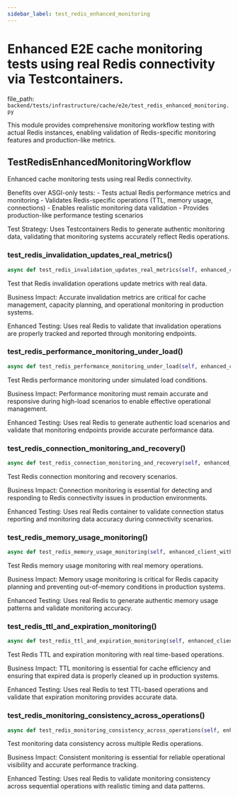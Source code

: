 ```yaml
---
sidebar_label: test_redis_enhanced_monitoring
---
```


# Enhanced E2E cache monitoring tests using real Redis connectivity via Testcontainers.

  file_path: `backend/tests/infrastructure/cache/e2e/test_redis_enhanced_monitoring.py`

This module provides comprehensive monitoring workflow testing with actual Redis instances,
enabling validation of Redis-specific monitoring features and production-like metrics.

## TestRedisEnhancedMonitoringWorkflow

Enhanced cache monitoring tests using real Redis connectivity.

Benefits over ASGI-only tests:
    - Tests actual Redis performance metrics and monitoring
    - Validates Redis-specific operations (TTL, memory usage, connections)
    - Enables realistic monitoring data validation
    - Provides production-like performance testing scenarios
    
Test Strategy:
    Uses Testcontainers Redis to generate authentic monitoring data,
    validating that monitoring systems accurately reflect Redis operations.

### test_redis_invalidation_updates_real_metrics()

```python
async def test_redis_invalidation_updates_real_metrics(self, enhanced_client_with_preset):
```

Test that Redis invalidation operations update metrics with real data.

Business Impact:
    Accurate invalidation metrics are critical for cache management,
    capacity planning, and operational monitoring in production systems.
    
Enhanced Testing:
    Uses real Redis to validate that invalidation operations are properly
    tracked and reported through monitoring endpoints.

### test_redis_performance_monitoring_under_load()

```python
async def test_redis_performance_monitoring_under_load(self, enhanced_client_with_preset):
```

Test Redis performance monitoring under simulated load conditions.

Business Impact:
    Performance monitoring must remain accurate and responsive during
    high-load scenarios to enable effective operational management.
    
Enhanced Testing:
    Uses real Redis to generate authentic load scenarios and validate
    that monitoring endpoints provide accurate performance data.

### test_redis_connection_monitoring_and_recovery()

```python
async def test_redis_connection_monitoring_and_recovery(self, enhanced_client_with_preset):
```

Test Redis connection monitoring and recovery scenarios.

Business Impact:
    Connection monitoring is essential for detecting and responding to
    Redis connectivity issues in production environments.
    
Enhanced Testing:
    Uses real Redis container to validate connection status reporting
    and monitoring data accuracy during connectivity scenarios.

### test_redis_memory_usage_monitoring()

```python
async def test_redis_memory_usage_monitoring(self, enhanced_client_with_preset):
```

Test Redis memory usage monitoring with real memory operations.

Business Impact:
    Memory usage monitoring is critical for Redis capacity planning
    and preventing out-of-memory conditions in production systems.
    
Enhanced Testing:
    Uses real Redis to generate authentic memory usage patterns
    and validate monitoring accuracy.

### test_redis_ttl_and_expiration_monitoring()

```python
async def test_redis_ttl_and_expiration_monitoring(self, enhanced_client_with_preset):
```

Test Redis TTL and expiration monitoring with real time-based operations.

Business Impact:
    TTL monitoring is essential for cache efficiency and ensuring
    that expired data is properly cleaned up in production systems.
    
Enhanced Testing:
    Uses real Redis to test TTL-based operations and validate
    that expiration monitoring provides accurate data.

### test_redis_monitoring_consistency_across_operations()

```python
async def test_redis_monitoring_consistency_across_operations(self, enhanced_client_with_preset):
```

Test monitoring data consistency across multiple Redis operations.

Business Impact:
    Consistent monitoring is essential for reliable operational
    visibility and accurate performance tracking.
    
Enhanced Testing:
    Uses real Redis to validate monitoring consistency across
    sequential operations with realistic timing and data patterns.
